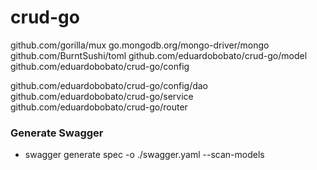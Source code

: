 # crud-go
github.com/gorilla/mux
go.mongodb.org/mongo-driver/mongo
github.com/BurntSushi/toml
github.com/eduardobobato/crud-go/model
github.com/eduardobobato/crud-go/config

github.com/eduardobobato/crud-go/config/dao
github.com/eduardobobato/crud-go/service
github.com/eduardobobato/crud-go/router


### Generate Swagger
* swagger generate spec -o ./swagger.yaml --scan-models